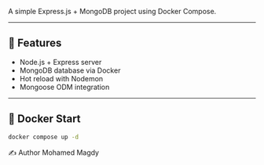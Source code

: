 A simple Express.js + MongoDB project using Docker Compose.

---

## 🚀 Features

- Node.js + Express server
- MongoDB database via Docker
- Hot reload with Nodemon
- Mongoose ODM integration

---


## 🐳 Docker Start


```bash
docker compose up -d

```



✍️ Author
Mohamed Magdy

